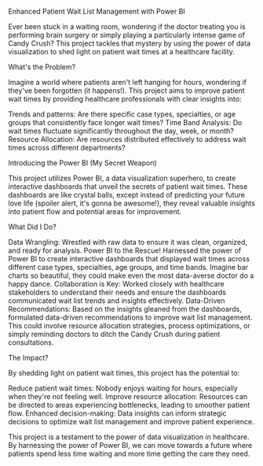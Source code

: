 
Enhanced Patient Wait List Management with Power BI

Ever been stuck in a waiting room, wondering if the doctor treating you is performing brain surgery or simply playing a particularly intense game of Candy Crush? This project tackles that mystery by using the power of data visualization to shed light on patient wait times at a healthcare facility.

What's the Problem?

Imagine a world where patients aren't left hanging for hours, wondering if they've been forgotten (it happens!). This project aims to improve patient wait times by providing healthcare professionals with clear insights into:

Trends and patterns: Are there specific case types, specialties, or age groups that consistently face longer wait times?
Time Band Analysis: Do wait times fluctuate significantly throughout the day, week, or month?
Resource Allocation: Are resources distributed effectively to address wait times across different departments?

Introducing the Power BI (My Secret Weapon)

This project utilizes Power BI, a data visualization superhero, to create interactive dashboards that unveil the secrets of patient wait times. These dashboards are like crystal balls, except instead of predicting your future love life (spoiler alert, it's gonna be awesome!), they reveal valuable insights into patient flow and potential areas for improvement.

What Did I Do?

Data Wrangling: Wrestled with raw data to ensure it was clean, organized, and ready for analysis.
Power BI to the Rescue! Harnessed the power of Power BI to create interactive dashboards that displayed wait times across different case types, specialties, age groups, and time bands. Imagine bar charts so beautiful, they could make even the most data-averse doctor do a happy dance.
Collaboration is Key: Worked closely with healthcare stakeholders to understand their needs and ensure the dashboards communicated wait list trends and insights effectively. 
Data-Driven Recommendations: Based on the insights gleaned from the dashboards, formulated data-driven recommendations to improve wait list management. This could involve resource allocation strategies, process optimizations, or simply reminding doctors to ditch the Candy Crush during patient consultations.

The Impact?

By shedding light on patient wait times, this project has the potential to:

Reduce patient wait times: Nobody enjoys waiting for hours, especially when they're not feeling well.
Improve resource allocation: Resources can be directed to areas experiencing bottlenecks, leading to smoother patient flow.
Enhanced decision-making: Data insights can inform strategic decisions to optimize wait list management and improve patient experience.

This project is a testament to the power of data visualization in healthcare. By harnessing the power of Power BI, we can move towards a future where patients spend less time waiting and more time getting the care they need.

